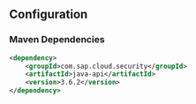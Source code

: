## Configuration

### Maven Dependencies
```xml
<dependency>
    <groupId>com.sap.cloud.security</groupId>
    <artifactId>java-api</artifactId>
    <version>3.6.2</version>
</dependency>
```
